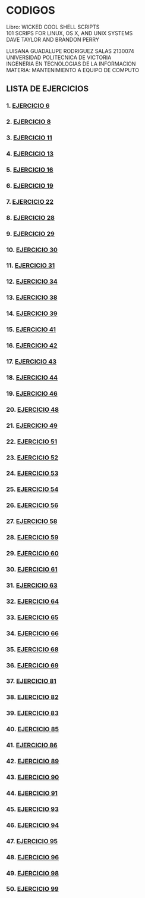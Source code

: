 # **CODIGOS** 
Libro: WICKED COOL SHELL SCRIPTS 
<br>
101 SCRIPS FOR LINUX, OS X, AND UNIX SYSTEMS 
<br>
DAVE TAYLOR AND BRANDON PERRY 
<br>

LUISANA GUADALUPE RODRIGUEZ SALAS 2130074
<br>
UNIVERSIDAD POLITECNICA DE VICTORIA 
<br>
INGENERIA EN TECNOLOGIAS DE LA INFORMACION
<br>
MATERIA: MANTENIMIENTO A EQUIPO DE COMPUTO 
<br>

## **LISTA DE EJERCICIOS** 
### 1. [**EJERCICIO 6**](https://github.com/SPM-UPVictoria/test-git-2130074/blob/main/codigos/Ejercicio6/ejercicio6.md)
### 2. [**EJERCICIO 8**](https://github.com/SPM-UPVictoria/test-git-2130074/blob/main/codigos/Ejercicio8/ejercicio8.md)
### 3. [**EJERCICIO 11**](https://github.com/SPM-UPVictoria/test-git-2130074/blob/main/codigos/ejercicio11/ejercicio11.md)
### 4. [**EJERCICIO 13**](https://github.com/SPM-UPVictoria/test-git-2130074/blob/main/codigos/ejercicio13/ejercicio13.md)
### 5. [**EJERCICIO 16**](https://github.com/SPM-UPVictoria/test-git-2130074/blob/main/codigos/ejercicio16/ejercicio16.md)
### 6. [**EJERCICIO 19**](https://github.com/SPM-UPVictoria/test-git-2130074/blob/main/codigos/ejercicio19/ejercicio19.md)
### 7. [**EJERCICIO 22**](https://github.com/SPM-UPVictoria/test-git-2130074/blob/main/codigos/ejercicio22/ejercicio22.md)
### 8. [**EJERCICIO 28**](https://github.com/SPM-UPVictoria/test-git-2130074/blob/main/codigos/ejercicio28/ejercicio28.md)
### 9. [**EJERCICIO 29**](https://github.com/SPM-UPVictoria/test-git-2130074/blob/main/codigos/ejercicio29/ejercicio29.md)
### 10. [**EJERCICIO 30**](https://github.com/SPM-UPVictoria/test-git-2130074/blob/main/codigos/ejercicio30/codigo30.md)
### 11. [**EJERCICIO 31**](https://github.com/SPM-UPVictoria/test-git-2130074/blob/main/codigos/ejercicio31/ejercicio31.md)
### 12. [**EJERCICIO 34**](https://github.com/SPM-UPVictoria/test-git-2130074/blob/main/codigos/ejercicio34/ejercicio34.md)
### 13. [**EJERCICIO 38**](https://github.com/SPM-UPVictoria/test-git-2130074/blob/main/codigos/ejercicio38/ejercicio38.md)
### 14. [**EJERCICIO 39**](https://github.com/SPM-UPVictoria/test-git-2130074/blob/main/codigos/ejercicio39/ejercicio39.md)
### 15. [**EJERCICIO 41**](https://github.com/SPM-UPVictoria/test-git-2130074/blob/main/codigos/ejercicio41/ejercicio41.md)
### 16. [**EJERCICIO 42**](https://github.com/SPM-UPVictoria/test-git-2130074/blob/main/codigos/ejercicio42/ejercicio42.md)
### 17. [**EJERCICIO 43**](https://github.com/SPM-UPVictoria/test-git-2130074/blob/main/codigos/ejercicio43/ejercicio43.md)
### 18. [**EJERCICIO 44**](https://github.com/SPM-UPVictoria/test-git-2130074/blob/main/codigos/ejercicio44/ejercicio44.md)
### 19. [**EJERCICIO 46**](https://github.com/SPM-UPVictoria/test-git-2130074/blob/main/codigos/ejercicio46/ejercicio46.md)
### 20. [**EJERCICIO 48**](https://github.com/SPM-UPVictoria/test-git-2130074/blob/main/codigos/ejercicio48/ejercicio48.md)
### 21. [**EJERCICIO 49**](https://github.com/SPM-UPVictoria/test-git-2130074/blob/main/codigos/ejercicio49/ejercicio49.md)
### 22. [**EJERCICIO 51**](https://github.com/SPM-UPVictoria/test-git-2130074/blob/main/codigos/ejercicio51/ejercicio51.md)
### 23. [**EJERCICIO 52**](https://github.com/SPM-UPVictoria/test-git-2130074/blob/main/codigos/ejercicio52/ejercicio52.md)
### 24. [**EJERCICIO 53**](https://github.com/SPM-UPVictoria/test-git-2130074/blob/main/codigos/ejercicio53/ejercicio53.md)
### 25. [**EJERCICIO 54**](https://github.com/SPM-UPVictoria/test-git-2130074/blob/main/codigos/ejercicio54/ejercicio54.md)
### 26. [**EJERCICIO 56**](https://github.com/SPM-UPVictoria/test-git-2130074/blob/main/codigos/ejercicio56/ejercicio56.md)
### 27. [**EJERCICIO 58**](https://github.com/SPM-UPVictoria/test-git-2130074/blob/main/codigos/ejercicio58/ejercicio58.md)
### 28. [**EJERCICIO 59**](https://github.com/SPM-UPVictoria/test-git-2130074/blob/main/codigos/ejercicio59/ejercicio59.md)
### 29. [**EJERCICIO 60**](https://github.com/SPM-UPVictoria/test-git-2130074/blob/main/codigos/ejercicio60/codigo60.md)
### 30. [**EJERCICIO 61**](https://github.com/SPM-UPVictoria/test-git-2130074/blob/main/codigos/ejercicio61/ejercicio61.md)
### 31. [**EJERCICIO 63**](https://github.com/SPM-UPVictoria/test-git-2130074/blob/main/codigos/ejercicio63/ejercicio63.md)
### 32. [**EJERCICIO 64**](https://github.com/SPM-UPVictoria/test-git-2130074/blob/main/codigos/ejercicio64/ejercicio64.md)
### 33. [**EJERCICIO 65**](https://github.com/SPM-UPVictoria/test-git-2130074/blob/main/codigos/ejercicio65/ejercicio65.md)
### 34. [**EJERCICIO 66**](https://github.com/SPM-UPVictoria/test-git-2130074/blob/main/codigos/ejercicio66/ejercicio66.md)
### 35. [**EJERCICIO 68**](https://github.com/SPM-UPVictoria/test-git-2130074/blob/main/codigos/ejercicio68/ejercicio68.md)
### 36. [**EJERCICIO 69**](https://github.com/SPM-UPVictoria/test-git-2130074/blob/main/codigos/ejercicio69/ejercicio69.md)
### 37. [**EJERCICIO 81**](https://github.com/SPM-UPVictoria/test-git-2130074/blob/main/codigos/ejercicio81/ejercicio81.md)
### 38. [**EJERCICIO 82**](https://github.com/SPM-UPVictoria/test-git-2130074/blob/main/codigos/ejercicio82/ejercicio82.md)
### 39. [**EJERCICIO 83**](https://github.com/SPM-UPVictoria/test-git-2130074/blob/main/codigos/ejercicio83/ejercicio83.md)
### 40. [**EJERCICIO 85**](https://github.com/SPM-UPVictoria/test-git-2130074/blob/main/codigos/ejercicio85/ejercicio85.md)
### 41. [**EJERCICIO 86**](https://github.com/SPM-UPVictoria/test-git-2130074/blob/main/codigos/ejercicio86/ejercicio86.md)
### 42. [**EJERCICIO 89**](https://github.com/SPM-UPVictoria/test-git-2130074/blob/main/codigos/ejercicio89/ejercicio89.md)
### 43. [**EJERCICIO 90**](https://github.com/SPM-UPVictoria/test-git-2130074/blob/main/codigos/ejercicio90/ejercicio90.md)
### 44. [**EJERCICIO 91**](https://github.com/SPM-UPVictoria/test-git-2130074/blob/main/codigos/ejercicio91/codigo91.md)
### 45. [**EJERCICIO 93**](https://github.com/SPM-UPVictoria/test-git-2130074/blob/main/codigos/ejercicio93/ejercicio93.md)
### 46. [**EJERCICIO 94**](https://github.com/SPM-UPVictoria/test-git-2130074/blob/main/codigos/ejercicio94/ejercicio94.md)
### 47. [**EJERCICIO 95**](https://github.com/SPM-UPVictoria/test-git-2130074/blob/main/codigos/ejercicio95/ejercicio95.md)
### 48. [**EJERCICIO 96**](https://github.com/SPM-UPVictoria/test-git-2130074/blob/main/codigos/ejercicio96/ejercicio96.md)
### 49. [**EJERCICIO 98**](https://github.com/SPM-UPVictoria/test-git-2130074/blob/main/codigos/ejercicio98/ejercicio98.md)
### 50. [**EJERCICIO 99**](https://github.com/SPM-UPVictoria/test-git-2130074/blob/main/codigos/ejercicio99/codigo99.md)





